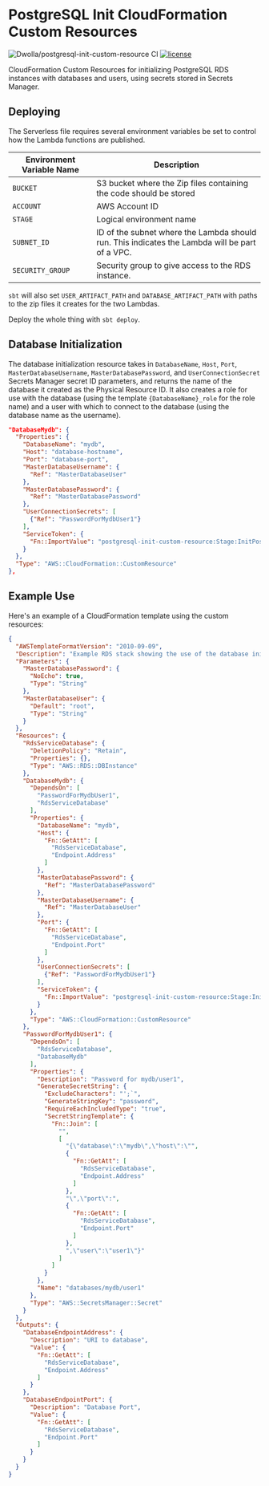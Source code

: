 # PostgreSQL Init CloudFormation Custom Resources

![Dwolla/postgresql-init-custom-resource CI](https://github.com/Dwolla/postgresql-init-custom-resource/actions/workflows/ci.yml/badge.svg)
[![license](https://img.shields.io/github/license/Dwolla/postgresql-init-custom-resource.svg?style=flat-square)]()

CloudFormation Custom Resources for initializing PostgreSQL RDS instances with databases and users, using secrets stored in Secrets Manager.

## Deploying

The Serverless file requires several environment variables be set to control how the Lambda functions are published.

| Environment Variable Name | Description |
|---------------------------|-------------|
|`BUCKET`|S3 bucket where the Zip files containing the code should be stored|
|`ACCOUNT`|AWS Account ID|
|`STAGE`|Logical environment name|
|`SUBNET_ID`|ID of the subnet where the Lambda should run. This indicates the Lambda will be part of a VPC.|
|`SECURITY_GROUP`|Security group to give access to the RDS instance.|

`sbt` will also set `USER_ARTIFACT_PATH` and `DATABASE_ARTIFACT_PATH` with paths to the zip files it creates for
the two Lambdas.

Deploy the whole thing with `sbt deploy`.

## Database Initialization

The database initialization resource takes in `DatabaseName`, `Host`, `Port`,
`MasterDatabaseUsername`, `MasterDatabasePassword`, and `UserConnectionSecret` 
Secrets Manager secret ID parameters, and returns the name of the database it 
created as the Physical Resource ID. It also creates a role for use with the 
database (using the template `{DatabaseName}_role` for the role name) and a 
user with which to connect to the database (using the database name as
the username).

```json
"DatabaseMydb": {
  "Properties": {
    "DatabaseName": "mydb",
    "Host": "database-hostname",
    "Port": "database-port",
    "MasterDatabaseUsername": {
      "Ref": "MasterDatabaseUser"
    },
    "MasterDatabasePassword": {
      "Ref": "MasterDatabasePassword"
    },
    "UserConnectionSecrets": [
      {"Ref": "PasswordForMydbUser1"}
    ],
    "ServiceToken": {
      "Fn::ImportValue": "postgresql-init-custom-resource:Stage:InitPostgresDatabaseArn"
    }
  },
  "Type": "AWS::CloudFormation::CustomResource"
},
```

## Example Use

Here's an example of a CloudFormation template using the custom resources:

```json
{
  "AWSTemplateFormatVersion": "2010-09-09",
  "Description": "Example RDS stack showing the use of the database initialization custom resources",
  "Parameters": {
    "MasterDatabasePassword": {
      "NoEcho": true,
      "Type": "String"
    },
    "MasterDatabaseUser": {
      "Default": "root",
      "Type": "String"
    }
  },
  "Resources": {
    "RdsServiceDatabase": {
      "DeletionPolicy": "Retain",
      "Properties": {},
      "Type": "AWS::RDS::DBInstance"
    },
    "DatabaseMydb": {
      "DependsOn": [
        "PasswordForMydbUser1",
        "RdsServiceDatabase"
      ],
      "Properties": {
        "DatabaseName": "mydb",
        "Host": {
          "Fn::GetAtt": [
            "RdsServiceDatabase",
            "Endpoint.Address"
          ]
        },
        "MasterDatabasePassword": {
          "Ref": "MasterDatabasePassword"
        },
        "MasterDatabaseUsername": {
          "Ref": "MasterDatabaseUser"
        },
        "Port": {
          "Fn::GetAtt": [
            "RdsServiceDatabase",
            "Endpoint.Port"
          ]
        },
        "UserConnectionSecrets": [
          {"Ref": "PasswordForMydbUser1"}
        ],
        "ServiceToken": {
          "Fn::ImportValue": "postgresql-init-custom-resource:Stage:InitPostgresDatabaseArn"
        }
      },
      "Type": "AWS::CloudFormation::CustomResource"
    },
    "PasswordForMydbUser1": {
      "DependsOn": [
        "RdsServiceDatabase",
        "DatabaseMydb"
      ],
      "Properties": {
        "Description": "Password for mydb/user1",
        "GenerateSecretString": {
          "ExcludeCharacters": "';`",
          "GenerateStringKey": "password",
          "RequireEachIncludedType": "true",
          "SecretStringTemplate": {
            "Fn::Join": [
              "",
              [
                "{\"database\":\"mydb\",\"host\":\"",
                {
                  "Fn::GetAtt": [
                    "RdsServiceDatabase",
                    "Endpoint.Address"
                  ]
                },
                "\",\"port\":",
                {
                  "Fn::GetAtt": [
                    "RdsServiceDatabase",
                    "Endpoint.Port"
                  ]
                },
                ",\"user\":\"user1\"}"
              ]
            ]
          }
        },
        "Name": "databases/mydb/user1"
      },
      "Type": "AWS::SecretsManager::Secret"
    }
  },
  "Outputs": {
    "DatabaseEndpointAddress": {
      "Description": "URI to database",
      "Value": {
        "Fn::GetAtt": [
          "RdsServiceDatabase",
          "Endpoint.Address"
        ]
      }
    },
    "DatabaseEndpointPort": {
      "Description": "Database Port",
      "Value": {
        "Fn::GetAtt": [
          "RdsServiceDatabase",
          "Endpoint.Port"
        ]
      }
    }
  }
}
```
